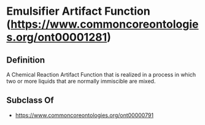# Emulsifier Artifact Function (https://www.commoncoreontologies.org/ont00001281)

## Definition
A Chemical Reaction Artifact Function that is realized in a process in which two or more liquids that are normally immiscible are mixed.

## Subclass Of
- https://www.commoncoreontologies.org/ont00000791

